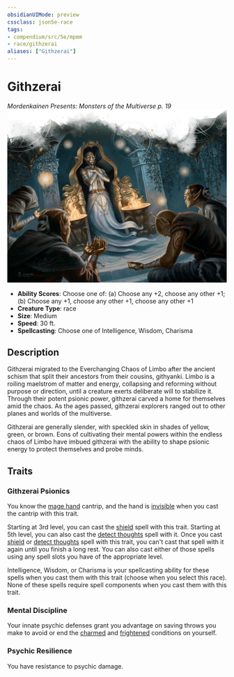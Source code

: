 ```yaml
---
obsidianUIMode: preview
cssclass: json5e-race
tags:
- compendium/src/5e/mpmm
- race/githzerai
aliases: ["Githzerai"]
---
```


# Githzerai
*Mordenkainen Presents: Monsters of the Multiverse p. 19*
![](../../assets/img/githzerai.png)  

- **Ability Scores**: Choose one of: (a) Choose any +2, choose any other +1; (b) Choose any +1, choose any other +1, choose any other +1
- **Creature Type**: race
- **Size**: Medium
- **Speed**: 30 ft.
- **Spellcasting**: Choose one of Intelligence, Wisdom, Charisma


## Description

Githzerai migrated to the Everchanging Chaos of Limbo after the ancient schism that split their ancestors from their cousins, githyanki. Limbo is a roiling maelstrom of matter and energy, collapsing and reforming without purpose or direction, until a creature exerts deliberate will to stabilize it. Through their potent psionic power, githzerai carved a home for themselves amid the chaos. As the ages passed, githzerai explorers ranged out to other planes and worlds of the multiverse.

Githzerai are generally slender, with speckled skin in shades of yellow, green, or brown. Eons of cultivating their mental powers within the endless chaos of Limbo have imbued githzerai with the ability to shape psionic energy to protect themselves and probe minds.


## Traits

### Githzerai Psionics

You know the [mage hand](../spells/mage-hand.md#) cantrip, and the hand is [invisible](../../Rules%20&%20Options/5e%20Rules/conditions.md##invisible) when you cast the cantrip with this trait.

Starting at 3rd level, you can cast the [shield](../spells/shield.md#) spell with this trait. Starting at 5th level, you can also cast the [detect thoughts](../spells/detect-thoughts.md#) spell with it. Once you cast [shield](../spells/shield.md#) or [detect thoughts](../spells/detect-thoughts.md#) spell with this trait, you can't cast that spell with it again until you finish a long rest. You can also cast either of those spells using any spell slots you have of the appropriate level.

Intelligence, Wisdom, or Charisma is your spellcasting ability for these spells when you cast them with this trait (choose when you select this race). None of these spells require spell components when you cast them with this trait.

### Mental Discipline

Your innate psychic defenses grant you advantage on saving throws you make to avoid or end the [charmed](../../Rules%20&%20Options/5e%20Rules/conditions.md##charmed) and [frightened](../../Rules%20&%20Options/5e%20Rules/conditions.md##frightened) conditions on yourself.

### Psychic Resilience

You have resistance to psychic damage.